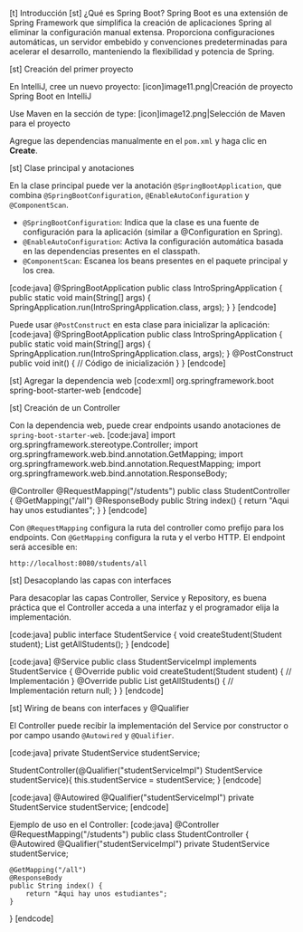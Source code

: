 [t] Introducción
[st] ¿Qué es Spring Boot?
Spring Boot es una extensión de Spring Framework que simplifica la creación de aplicaciones Spring al eliminar la configuración manual extensa. Proporciona configuraciones automáticas, un servidor embebido y convenciones predeterminadas para acelerar el desarrollo, manteniendo la flexibilidad y potencia de Spring.

[st] Creación del primer proyecto

En IntelliJ, cree un nuevo proyecto:
[icon]image11.png|Creación de proyecto Spring Boot en IntelliJ


Use Maven en la sección de type:
[icon]image12.png|Selección de Maven para el proyecto


Agregue las dependencias manualmente en el `pom.xml` y haga clic en **Create**.

[st] Clase principal y anotaciones

En la clase principal puede ver la anotación `@SpringBootApplication`, que combina `@SpringBootConfiguration`, `@EnableAutoConfiguration` y `@ComponentScan`.

- `@SpringBootConfiguration`: Indica que la clase es una fuente de configuración para la aplicación (similar a @Configuration en Spring).
- `@EnableAutoConfiguration`: Activa la configuración automática basada en las dependencias presentes en el classpath.
- `@ComponentScan`: Escanea los beans presentes en el paquete principal y los crea.

[code:java]
@SpringBootApplication
public class IntroSpringApplication {
    public static void main(String[] args) {
        SpringApplication.run(IntroSpringApplication.class, args);
    }
}
[endcode]


Puede usar `@PostConstruct` en esta clase para inicializar la aplicación:
[code:java]
@SpringBootApplication
public class IntroSpringApplication {
    public static void main(String[] args) {
        SpringApplication.run(IntroSpringApplication.class, args);
    }
    @PostConstruct
    public void init() {
        // Código de inicialización
    }
}
[endcode]

[st] Agregar la dependencia web
[code:xml]
<dependency>
  <groupId>org.springframework.boot</groupId>
  <artifactId>spring-boot-starter-web</artifactId>
</dependency>
[endcode]

[st] Creación de un Controller

Con la dependencia web, puede crear endpoints usando anotaciones de `spring-boot-starter-web`.
[code:java]
import org.springframework.stereotype.Controller;
import org.springframework.web.bind.annotation.GetMapping;
import org.springframework.web.bind.annotation.RequestMapping;
import org.springframework.web.bind.annotation.ResponseBody;

@Controller
@RequestMapping("/students")
public class StudentController {
    @GetMapping("/all")
    @ResponseBody
    public String index() {
        return "Aqui hay unos estudiantes";
    }
}
[endcode]


Con `@RequestMapping` configura la ruta del controller como prefijo para los endpoints. Con `@GetMapping` configura la ruta y el verbo HTTP. El endpoint será accesible en:

`http://localhost:8080/students/all`

[st] Desacoplando las capas con interfaces

Para desacoplar las capas Controller, Service y Repository, es buena práctica que el Controller acceda a una interfaz y el programador elija la implementación.

[code:java]
public interface StudentService {
    void createStudent(Student student);
    List<Student> getAllStudents();
}
[endcode]

[code:java]
@Service
public class StudentServiceImpl implements StudentService {
    @Override
    public void createStudent(Student student) {
        // Implementación
    }
    @Override
    public List<Student> getAllStudents() {
        // Implementación
        return null;
    }
}
[endcode]

[st] Wiring de beans con interfaces y @Qualifier

El Controller puede recibir la implementación del Service por constructor o por campo usando `@Autowired` y `@Qualifier`.

[code:java]
private StudentService studentService;

StudentController(@Qualifier("studentServiceImpl") StudentService studentService){
    this.studentService = studentService;
}
[endcode]

[code:java]
@Autowired
@Qualifier("studentServiceImpl")
private StudentService studentService;
[endcode]


Ejemplo de uso en el Controller:
[code:java]
@Controller
@RequestMapping("/students")
public class StudentController {
    @Autowired
    @Qualifier("studentServiceImpl")
    private StudentService studentService;

    @GetMapping("/all")
    @ResponseBody
    public String index() {
        return "Aqui hay unos estudiantes";
    }
}
[endcode]